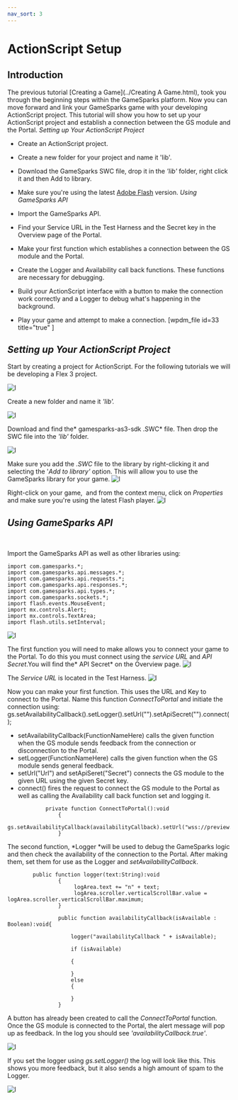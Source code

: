 ```yaml
---
nav_sort: 3
---
```


# ActionScript Setup

## Introduction

The previous tutorial [Creating a Game](../Creating A Game.html), took you through the beginning steps within the GameSparks platform. Now you can move forward and link your GameSparks game with your developing ActionScript project. This tutorial will show you how to set up your ActionScript project and establish a connection between the GS module and the Portal. *Setting up Your ActionScript Project*

  * Create an ActionScript project.
  * Create a new folder for your project and name it 'lib'.
  * Download the GameSparks SWC file, drop it in the _'lib'_ folder, right click it and then Add to library.
  * Make sure you're using the latest [Adobe Flash](https://get.adobe.com/flashplayer) version.
*Using GameSparks API*

  * Import the GameSparks API.
  * Find your Service URL in the Test Harness and the Secret key in the Overview page of the Portal.
  * Make your first function which establishes a connection between the GS module and the Portal.
  * Create the Logger and Availability call back functions. These functions are necessary for debugging.
  * Build your ActionScript interface with a button to make the connection work correctly and a Logger to debug what's happening in the background.
  * Play your game and attempt to make a connection.
[wpdm_file id=33 title="true" ]

## *Setting up Your ActionScript Project*

Start by creating a project for ActionScript. For the following tutorials we will be developing a Flex 3 project.

![l](img/AS/1.png)

Create a new folder and name it _'lib'_*.*

![l](img/AS/2.png)

Download and find the* gamesparks-as3-sdk .SWC* file. Then drop the SWC file into the _'lib'_ folder.

![l](img/AS/3.png)

Make sure you add the *.SWC* file to the library by right-clicking it and selecting the '*Add to library'* option. This will allow you to use the GameSparks library for your game.
![l](img/AS/4.png)

Right-click on your game,  and from the context menu, click on *Properties* and make sure you're using the latest Flash player.
![l](img/AS/5.gif)
 

## *Using GameSparks API*

 

Import the GameSparks API as well as other libraries using:

```
import com.gamesparks.*;  
import com.gamesparks.api.messages.*;  
import com.gamesparks.api.requests.*;  
import com.gamesparks.api.responses.*;  
import com.gamesparks.api.types.*;  
import com.gamesparks.sockets.*;  
import flash.events.MouseEvent;  
import mx.controls.Alert;  
import mx.controls.TextArea;    
import flash.utils.setInterval;  
```

![l](img/AS/6.png)

The first function you will need to make allows you to connect your game to the Portal. To do this you must connect using the *service URL* and *API Secret*.You will find the* API Secret* on the Overview page.
![l](img/AS/7.png)

The *Service URL* is located in the Test Harness.
![l](img/AS/8.png)

Now you can make your first function. This uses the URL and Key to connect to the Portal. Name this function *ConnectToPortal* and initiate the connection using: gs.setAvailabilityCallback().setLogger().setUrl("").setApiSecret("").connect();

  * setAvailabilityCallback(FunctionNameHere) calls the given function when the GS module sends feedback from the connection or disconnection to the Portal.
  * setLogger(FunctionNameHere) calls the given function when the GS module sends general feedback.
  * setUrl("Url") and setApiSeret("Secret") connects the GS module to the given URL using the given Secret key.
  * connect() fires the request to connect the GS module to the Portal as well as calling the Availability call back function set and logging it.

```
    		private function ConnectToPortal():void
    			{
    				gs.setAvailabilityCallback(availabilityCallback).setUrl("wss://preview.gamesparks.net/ws/293711ZXWjA9").setApiSecret("DgnYnPUE2D0RetwKAy5XPUxxxN7pl36e").connect();
    			}
```

The second function, *Logger *will be used to debug the GameSparks logic and then check the availability of the connection to the Portal. After making them, set them for use as the Logger and *setAvailabilityCallback*.

```
    	public function logger(text:String):void
    			{
    				 logArea.text += "n" + text;
    				 logArea.scroller.verticalScrollBar.value = logArea.scroller.verticalScrollBar.maximum;
    			}

    			public function availabilityCallback(isAvailable : Boolean):void{

    				logger("availabilityCallback " + isAvailable);

    				if (isAvailable)

    				{

    				}					
    				else
    				{

    				}
    			}
```

A button has already been created to call the *ConnectToPortal* function. Once the GS module is connected to the Portal, the alert message will pop up as feedback. In the log you should see *'availabilityCallback.true'*.  

![l](img/AS/9.png)

If you set the logger using *gs.setLogger()* the log will look like this. This shows you more feedback, but it also sends a high amount of spam to the Logger.  

![l](img/AS/10.png)
